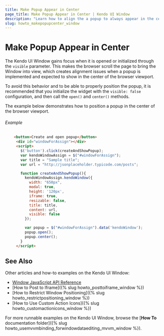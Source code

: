 ```yaml
---
title: Make Popup Appear in Center
page_title: Make Popup Appear in Center | Kendo UI Window
description: "Learn how to align the a popup to always appear in the center of a Kendo UI Window."
slug: howto_makepopupcenter_window
---
```


# Make Popup Appear in Center

The Kendo UI Window gains focus when it is opened or initialized through the `visible` parameter. This makes the browser scroll the page to bring the Window into view, which creates alignment issues when a popup is implemented and expected to show in the center of the browser viewport.

To avoid this behavior and to be able to properly position the popup, it is recommended that you initialize the widget with the `visible: false` configuration, and then call the `open()` and `center()` methods.

The example below demonstrates how to position a popup in the center of the browser viewport.

###### Example

```html
    <button>Create and open popup</button>
     <div id="windowForAssign"></div>
     <script>
       $('button').click(createAndShowPopup);
       var kendoWindowAssign = $("#windowForAssign");
       var title = "Sample title";
       var url = "http://jsonplaceholder.typicode.com/posts";

       function createAndShowPopup(){
         kendoWindowAssign.kendoWindow({
           width: "650px",
           modal: true,
           height: '120px',
           iframe: true,
           resizable: false,
           title: title,
           content: url,
           visible: false
         });

         var popup = $("#windowForAssign").data('kendoWindow');
         popup.open();
         popup.center();
       }
     </script>
```

## See Also

Other articles and how-to examples on the Kendo UI Window:

* [Window JavaScript API Reference](/api/javascript/ui/window)
* [How to Post to Iframe]({% slug howto_posttoiframe_window %})
* [How to Restrict Window Positioning]({% slug howto_restrictpositioning_window %})
* [How to Use Custom Action Icons]({% slug howto_customactionicons_window %})

For more runnable examples on the Kendo UI Window, browse the [**How To** documentation folder]({% slug howto_usemvvmbinding_forwindowdataediting_mvvm_window %}).
